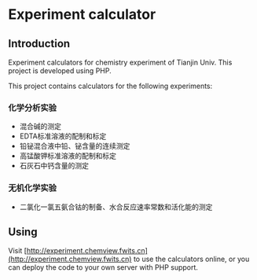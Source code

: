 # Experiment calculator

## Introduction
Experiment calculators for chemistry experiment of Tianjin Univ. This project is developed using PHP. 

This project contains calculators for the following experiments:

### 化学分析实验
- 混合碱的测定
- EDTA标准溶液的配制和标定
- 铅铋混合液中铅、铋含量的连续测定
- 高锰酸钾标准溶液的配制和标定
- 石灰石中钙含量的测定

### 无机化学实验
- 二氯化一氯五氨合钴的制备、水合反应速率常数和活化能的测定

## Using
Visit [http://experiment.chemview.fwits.cn](http://experiment.chemview.fwits.cn) to use the calculators online, or you can deploy the code to your own server with PHP support.
